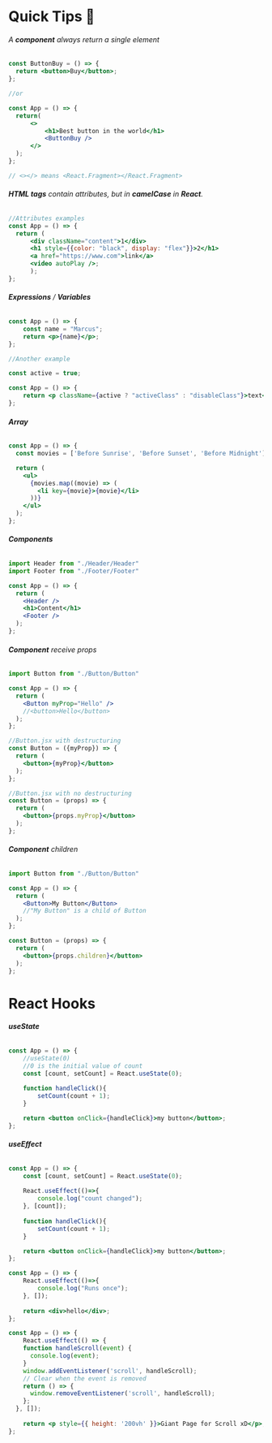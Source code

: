 
# Quick Tips 🚀
###### A **component** always return a single element
```jsx
const ButtonBuy = () => {
  return <button>Buy</button>;
};

//or

const App = () => {
  return(
	  <>
		  <h1>Best button in the world</h1>
		  <ButtonBuy />
	  </>
  );
};

// <></> means <React.Fragment></React.Fragment>
```

###### **HTML tags** contain attributes, but in **camelCase** in **React**.
```jsx
//Attributes examples
const App = () => {
  return (
	  <div className="content">1</div>
	  <h1 style={{color: "black", display: "flex"}}>2</h1>
	  <a href="https://www.com">link</a>
	  <video autoPlay />;
      );
};
```

###### **Expressions** / **Variables**
```jsx
const App = () => {
	const name = "Marcus";
	return <p>{name}</p>;
};

//Another example

const active = true;

const App = () => {
	return <p className={active ? "activeClass" : "disableClass"}>text</p>;
};

```

###### **Array**
```jsx
const App = () => {
  const movies = ['Before Sunrise', 'Before Sunset', 'Before Midnight'];

  return (
    <ul>
      {movies.map((movie) => (
        <li key={movie}>{movie}</li>
      ))}
    </ul>
  );
};
```


###### **Components**
```jsx
import Header from "./Header/Header"
import Footer from "./Footer/Footer"

const App = () => {
  return (
    <Header />
    <h1>Content</h1>
	<Footer />
  );
};
```

###### **Component** receive props
```jsx
import Button from "./Button/Button"

const App = () => {
  return (
    <Button myProp="Hello" />
    //<button>Hello</button>
  );
};

//Button.jsx with destructuring 
const Button = ({myProp}) => {
  return (
    <button>{myProp}</button>
  );
};

//Button.jsx with no destructuring 
const Button = (props) => {
  return (
    <button>{props.myProp}</button>
  );
};
```

###### **Component** children
```jsx
import Button from "./Button/Button"

const App = () => {
  return (
    <Button>My Button</Button>
    //"My Button" is a child of Button
  );
};

const Button = (props) => {
  return (
    <button>{props.children}</button> 
  );
};

```


# React Hooks
###### **useState**
```jsx
const App = () => {
	//useState(0)
	//0 is the initial value of count
	const [count, setCount] = React.useState(0);
	
	function handleClick(){
		setCount(count + 1);
	}

	return <button onClick={handleClick}>my button</button>;
};
```

###### **useEffect**
```jsx
const App = () => {
	const [count, setCount] = React.useState(0);
	
	React.useEffect(()=>{
		console.log("count changed");
	}, [count]);
	
	function handleClick(){
		setCount(count + 1);
	}

	return <button onClick={handleClick}>my button</button>;
};
```

```jsx
const App = () => {
	React.useEffect(()=>{
		console.log("Runs once");
	}, []);
	
	return <div>hello</div>;
};
```

```jsx
const App = () => {
	React.useEffect(() => {
    function handleScroll(event) {
      console.log(event);
    }
    window.addEventListener('scroll', handleScroll);
    // Clear when the event is removed
    return () => {
      window.removeEventListener('scroll', handleScroll);
    };
  }, []);
	
	return <p style={{ height: '200vh' }}>Giant Page for Scroll xD</p>;
};
```
